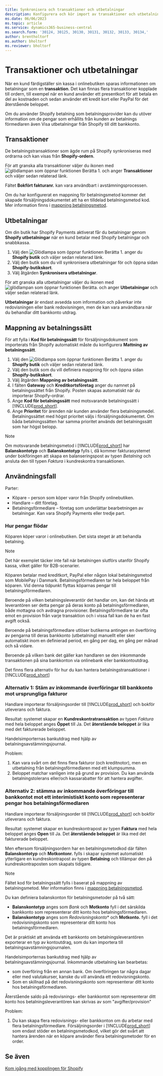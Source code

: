 ```yaml
---
title: Synkronisera och transaktioner och utbetalningar
description: Konfigurera och kör import av transaktioner och utbetalningar från Shopify.
ms.date: 06/06/2023
ms.topic: article
ms.service: dynamics365-business-central
ms.search.form: '30124, 30125, 30130, 30131, 30132, 30133, 30134,'
author: brentholtorf
ms.author: bholtorf
ms.reviewer: bholtorf
---
```


# Transaktioner och utbetalningar

När en kund färdigställer sin kassa i onlinebutiken sparas informationen om betalningar som en **transaktion**. Det kan finnas flera transaktioner kopplade till ordern, till exempel när en kund använder ett presentkort för att betala en del av kostnaden och sedan använder ett kredit kort eller PayPal för det återstående beloppet.

Om du använder Shopify betalning som betalningsprovider kan du utöver information om de pengar som erhållits från kunden av betalnings förmedlaren även Visa utbetalningar från Shopify till ditt bankkonto.

## Transaktioner

De betalningstransaktioner som ägde rum på Shopify synkroniseras med ordrarna och kan visas från **Shopify-ordern**.

För att granska alla transaktioner väljer du ikonen med ![glödlampan som öppnar funktionen Berätta 1.](../media/ui-search/search_small.png "Berätta för mig vad du vill göra") och anger **Transaktioner** och väljer sedan relaterad länk.

Fältet **Bokfört fakturanr.** kan vara användbart i avstämningsprocessen.

Om du har konfigurerat en mappning för betalningsmetod kommer det skapade försäljningsdokumentet att ha en tilldelad betalningsmetod kod. Mer information finns i [mappning betalningsmetod](#payment-method-mapping).

## Utbetalningar

Om din butik har Shopify Payments aktiverat får du betalningar genom **Shopify utbetalningar** när en kund betalar med Shopify betalningar och snabbkassa.

1. Välj den ![Glödlampa som öppnar funktionen Berätta 1.](../media/ui-search/search_small.png "Berätta för mig vad du vill göra") anger du **Shopify butik** och väljer sedan relaterad länk.
2. Välj den butik som du vill synkronisera utbetalningar för och öppna sidan **Shopify-butikskort**.
3. Välj åtgärden **Synkronisera utbetalningar**.

För att granska alla utbetalningar väljer du ikonen med ![glödlampan som öppnar funktionen Berätta.](../media/ui-search/search_small.png "Berätta för mig vad du vill göra") och anger **Utbetalningar** och väljer sedan relaterad länk.

**Utbetalningar** är endast avsedda som information och påverkar inte redovisningen eller bank redovisningen, men de kan vara användbara när du behandlar ditt bankkonto utdrag.

## Mappning av betalningssätt

För att fylla i **Kod för betalningssätt** för försäljningsdokument som importerats från Shopify automatiskt måste du konfigurera **Mattning av betalningssätt**.

1. Välj den ![Glödlampa som öppnar funktionen Berätta 1.](../media/ui-search/search_small.png "Berätta vad du vill göra") anger du **Shopify butik** och väljer sedan relaterad länk.
2. Välj den butik som du vill definiera mappning för och öppna sidan **Shopify-butikskort**.
3. Välj åtgärden **Mappning av betalningssätt**.
4. I fälten **Gateway** och **Kreditkortsföretag** anger du namnet på betalningssättet från Shopify. Posten skapas automatiskt när du importerar Shopify-ordrar.
5. Ange **Kod för betalningssätt** med motsvarande betalningssätt i [!INCLUDE[prod_short](../includes/prod_short.md)].
6. Ange **Prioritet** för ärenden när kunden använder flera betalningsmedel. Betalningssättet med högst prioritet väljs i försäljningsdokumentet. Om båda betalningssätten har samma prioritet används det betalningssätt som har högst belopp.

> [!NOTE]  
> Om motsvarande betalningsmetod i [!INCLUDE[prod_short](../includes/prod_short.md)] har **Balanskontotyp** och **Balanskontotyp** fylls i, då kommer fakturasystemet under bokföringen att skapa en balanseringspost av typen *Betalning* och ansluta den till typen *Faktura* i kundreskontra transaktionen.

## Användningsfall
  
Parter:

* Köpare – person som köper varor från Shopify onlinebutiken.
* Handlare – ditt företag.
* Betalningsförmedlare – företag som underlättar bearbetningen av betalningar. Kan vara Shopify Payments eller tredje part.

### Hur pengar flödar

Köparen köper varor i onlinebutiken. Det sista steget är att behandla betalning.

>[!NOTE]
> Det här exemplet täcker inte fall när betalningen slutförs utanför Shopify kassa, vilket gäller för B2B-scenarier.
  
Köparen betalar med kreditkort, PayPal eller någon lokal betalningsmetod som MobilePay i Danmark. Betalningsförmedlaren tar hela beloppet från köparen. Vid denna tidpunkt flyttas köparnas pengar till betalningsförmedlaren.

Beroende på vilken betalningsleverantör det handlar om, kan det hända att leverantören ser detta pengar på deras konto på betalningsförmedlaren, både mottagna och avdragna provisioner. Betalningsförmedlare tar ofta emot en provision från varje transaktion och i vissa fall kan de ha en fast avgift också.
  
Beroende på betalningsförmedlare utlöser butikerna antingen en överföring av pengarna till deras bankkonto (utbetalning) manuellt eller sker automatiskt inom en definierad period, en gång per dag, en gång per månad och så vidare.
  
Beroende på vilken bank det gäller kan handlaren se den inkommande transaktionen på sina bankkonton via onlinebank eller bankkontoutdrag.

Det finns flera alternativ för hur du kan hantera betalningstransaktioner i [!INCLUDE[prod_short](../includes/prod_short.md)]
  
### Alternativ 1: Stäm av inkommande överföringar till bankkonto mot ursprungliga fakturor
  
Handlare importerar försäljningsorder till [!INCLUDE[prod_short](../includes/prod_short.md)] och bokför utleverans och faktura.

Resultat: systemet skapar en **Kundreskontratransaktion** av typen *Faktura* med hela beloppet anges **Öppet** till Ja. Det **återstående beloppet** är lika med det fakturerade beloppet.

Handelsimporternas bankutdrag med hjälp av betalningsavstämningsjournal.

Problem:

1. Kan vara svårt om det finns flera fakturor (och kreditnotor), men en utbetalning från betalningsförmedlaren med ett klumpsumma.
2. Beloppet matchar vanligen inte på grund av provision. Du kan använda betalningstolerans eller/och kassarabatter för att hantera avgifter.

### Alternativ 2: stämma av inkommande överföringar till bankkontot mot ett interimistiskt konto som representerar pengar hos betalningsförmedlaren
  
Handlare importerar försäljningsorder till [!INCLUDE[prod_short](../includes/prod_short.md)] och bokför utleverans och faktura.
  
Resultat: systemet skapar en kundreskontrapost av typen **Faktura** med hela beloppet anges **Open** till Ja. Det **återstående beloppet** är lika med det fakturerade beloppet.

Men eftersom försäljningsordern har en betalningsmetodkod där fälten **Balanskontotyp** och **Motkontonr.** fylls i skapar systemet automatiskt ytterligare en kundreskontrapost av typen **Betalning** och tillämpar den på kundreskontraposten som skapats tidigare.

>[!NOTE]
> Fältet kod för betalningssätt fylls i baserat på mappning av betalningsmetod. Mer information finns i [mappning betalningsmetod](#payment-method-mapping).
  
Du kan definiera balanskonton för betalningsmetoder på två sätt:

* **Balanskontotyp** anges som *Bank* och **Motkonto** fyll i det särskilda bankkonto som representerar ditt konto hos betalningsförmedlaren.
* **Balanskontotyp** anges som *Redovisningskonto** och **Motkonto.** fyll i det redovisningskonto som representerar ditt konto hos betalningsförmedlaren.

Det är praktiskt att använda ett bankkonto om betalningsleverantören exporterar en typ av kontoutdrag, som du kan importera till betalningsavstämningsjournalen.

Handelsimporternas bankutdrag med hjälp av betalningsavstämningsjournal. Inkommande utbetalning kan bearbetas:

* som överföring från en annan bank. Om överföringen tar några dagar eller med valutakurser, kanske du vill använda ett redovisningskonto.
* Som en skillnad på det redovisningskonto som representerar ditt konto hos betalningsförmedlaren.
  
Återstående saldo på redovisnings- eller bankkontot som representerar ditt konto hos betalningsleverantören kan skrivas av som "avgifter/provision"

Problem:

1. Du kan skapa flera redovisnings- eller bankkonton om du arbetar med flera betalningsförmedlare. Försäljningsorder i [!INCLUDE[prod_short](../includes/prod_short.md)] som endast stöder en betalningsmetodkod, vilket gör det svårt att hantera ärenden när en köpare använder flera betalningsmetoder för en order.

## Se även

[Kom igång med kopplingen för Shopify](get-started.md)  
